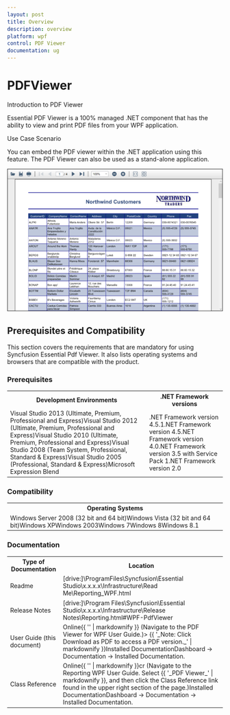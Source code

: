 ```yaml
---
layout: post
title: Overview
description: overview
platform: wpf
control: PDF Viewer
documentation: ug
---
```


# PDFViewer

Introduction to PDF Viewer

Essential PDF Viewer is a 100% managed .NET component that has the ability to view and print PDF files from your WPF application.

Use Case Scenario

You can embed the PDF viewer within the .NET application using this feature. The PDF Viewer can also be used as a stand-alone application.

![C:/Users/Suresh/Desktop/WPF UG/Figure 1 PDF Viewer.png](Overview_images/Overview_img1.png)



## Prerequisites and Compatibility

This section covers the requirements that are mandatory for using Syncfusion Essential Pdf Viewer. It also lists operating systems and browsers that are compatible with the product.

### Prerequisites

<table>
<tr>
<th>
Development Environments</th><th>
.NET Framework versions</th></tr>
<tr>
<td>
Visual Studio 2013 (Ultimate, Premium, Professional and Express)Visual Studio 2012 (Ultimate, Premium, Professional and Express)Visual Studio 2010 (Ultimate, Premium, Professional and Express)Visual Studio 2008 (Team System, Professional, Standard & Express)Visual Studio 2005 (Professional, Standard & Express)Microsoft Expression Blend</td><td>
.NET Framework version 4.5.1.NET Framework version 4.5.NET Framework version 4.0.NET Framework version 3.5 with Service Pack 1.NET Framework version 2.0</td></tr>
</table>

### Compatibility

<table>
<tr>
<th>
Operating Systems</th></tr>
<tr>
<td>
Windows Server 2008 (32 bit and 64 bit)Windows Vista (32 bit and 64 bit)Windows XPWindows 2003Windows 7Windows 8Windows 8.1</td></tr>
</table>

### Documentation



<table>
<tr>
<th>
Type of Documentation</th><th>
Location</th></tr>
<tr>
<td>
Readme</td><td>
[drive:]\ProgramFiles\Syncfusion\Essential Studio\x.x.x.x\Infrastructure\Read Me\Reporting_WPF.html</td></tr>
<tr>
<td>
Release Notes</td><td>
[drive:]\Program Files\Syncfusion\Essential Studio\x.x.x.x\Infrastructure\Release Notes\Reporting.html#WPF-PdfViewer</td></tr>
<tr>
<td>
User Guide (this document)</td><td>
Online{{ '<http://docs.syncfusion.com/wpf/pdfviewer>' | markdownify }} (Navigate to the PDF Viewer for WPF User Guide.)> {{ '_Note: Click Download as PDF to access a PDF version._' | markdownify }}Installed DocumentationDashboard -> Documentation -> Installed Documentation. </td></tr>
<tr>
<td>
Class Reference</td><td>
Online{{ '<http://docs.syncfusion.com/wpf>' | markdownify }}cr (Navigate to the Reporting WPF User Guide. Select {{ '_PDF Viewer_' | markdownify }}, and then click the Class Reference link found in the upper right section of the page.)Installed DocumentationDashboard -> Documentation -> Installed Documentation.</td></tr>
</table>


